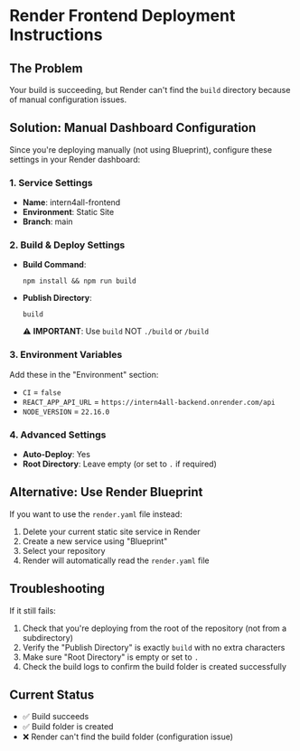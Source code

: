 # Render Frontend Deployment Instructions

## The Problem
Your build is succeeding, but Render can't find the `build` directory because of manual configuration issues.

## Solution: Manual Dashboard Configuration

Since you're deploying manually (not using Blueprint), configure these settings in your Render dashboard:

### 1. Service Settings
- **Name**: intern4all-frontend
- **Environment**: Static Site
- **Branch**: main

### 2. Build & Deploy Settings
- **Build Command**: 
  ```
  npm install && npm run build
  ```

- **Publish Directory**: 
  ```
  build
  ```
  ⚠️ **IMPORTANT**: Use `build` NOT `./build` or `/build`

### 3. Environment Variables
Add these in the "Environment" section:
- `CI` = `false`
- `REACT_APP_API_URL` = `https://intern4all-backend.onrender.com/api`
- `NODE_VERSION` = `22.16.0`

### 4. Advanced Settings
- **Auto-Deploy**: Yes
- **Root Directory**: Leave empty (or set to `.` if required)

## Alternative: Use Render Blueprint

If you want to use the `render.yaml` file instead:

1. Delete your current static site service in Render
2. Create a new service using "Blueprint"
3. Select your repository
4. Render will automatically read the `render.yaml` file

## Troubleshooting

If it still fails:
1. Check that you're deploying from the root of the repository (not from a subdirectory)
2. Verify the "Publish Directory" is exactly `build` with no extra characters
3. Make sure "Root Directory" is empty or set to `.`
4. Check the build logs to confirm the build folder is created successfully

## Current Status
- ✅ Build succeeds
- ✅ Build folder is created
- ❌ Render can't find the build folder (configuration issue)
